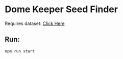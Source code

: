 # Dome Keeper Seed Finder

Requires dataset: [Click Here](https://github.com/Dearex/dome_keeper_seeds/)

## Run:

```
npm run start
```
